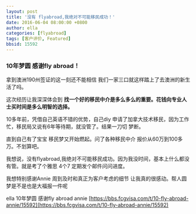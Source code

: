 ```yaml
---
layout: post
title: '没有 flyabroad,我绝对不可能移民成功！'
date: 2016-06-04 08:00:00 +0800
author: ella
categories: [flyabroad]
tags: [客户评价, Featured]
bbsid: 15592
---
```


### 10年梦圆 感谢fly abroad！

拿到澳洲190州签证的这一刻还不能相信 我们一家三口就这样踏上了去澳洲的新生活了吗。

这次经历让我深深体会到 **找一个好的移民中介是多么多么的重要。花钱向专业人士买时间是多么明智的选择。**

10多年前，凭借自己英语不错的优势，自己diy 申请了加拿大技术移民，因为工作忙，移民局又说有6年等待期，就没管了。结果一刀切 梦断。

直到自己有了宝宝 移民梦又开始燃起。问了各种移民中介 报价从60万到100多万。不划算吧。

我想说，没有flyabroad,我绝对不可能移民成功。因为我没时间，基本上什么都没有管。就是考了个雅思 4个7 定期发个邮件问问进度。

我想特别感谢Annie 周到及时和真正为客户考虑的细节 让我真的很感动。帮人圆梦是不是也是大福报一件呢

ella 10年梦圆 感谢fly abroad annie [https://bbs.fcgvisa.com/t/10-fly-abroad-annie/15592](https://bbs.fcgvisa.com/t/10-fly-abroad-annie/15592)
